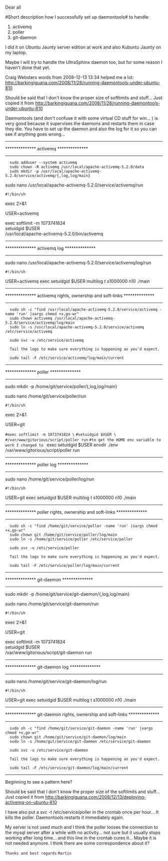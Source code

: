 Dear all

#Short description how I successfully set up daemontools#
 to handle:

1. activemq
2. poller
3. git-daemon

I did it on Ubuntu Jaunty server edition at work and also Kubuntu Jaunty on my laptop.

Maybe I will try to handle the UltraSphinx daemon too, but for some reason I haven't done that yet.

Craig Websters words from 2008-12-13 13:34 helped me a lot:
http://barkingiguana.com/2008/11/28/running-daemontools-under-ubuntu-810
   
Should be said that I don't know the proper size of softlimits and stuff... 
Just copied it from http://barkingiguana.com/2008/11/28/running-daemontools-under-ubuntu-810

Daemontools (and don't confuse it with some virtual CD stuff for win... ) is very good 
because it supervises the daemons and restarts them in case they die. 
You have to set up the daemon and also the log for it so you can see if anything goes wrong...


**************************************
************** activemq **************
**************************************

      sudo adduser --system activemq
      sudo chown -R activemq /usr/local/apache-activemq-5.2.0/data
      sudo mkdir -p /usr/local/apache-activemq-5.2.0/service/activemq/{,log,log/main}

sudo nano /usr/local/apache-activemq-5.2.0/service/activemq/run

`#!/bin/sh` 

exec 2>&1

USER=activemq

exec softlimit -m 1073741824 \
setuidgid $USER \
/usr/local/apache-activemq-5.2.0/bin/activemq


******************************************
************** activemq log **************
******************************************

sudo nano /usr/local/apache-activemq-5.2.0/service/activemq/log/run

`#!/bin/sh`

USER=activemq
exec setuidgid $USER multilog t s1000000 n10 ./main

***********************************************************************
************** activemq rights, ownership and soft-links **************
***********************************************************************

      sudo sh -c "find /usr/local/apache-activemq-5.2.0/service/activemq -name 'run' |xargs chmod +x,go-wr"
      sudo chown activemq /usr/local/apache-activemq-5.2.0/service/activemq/log/main
      sudo ln -s /usr/local/apache-activemq-5.2.0/service/activemq /etc/service/activemq

      sudo svc -u /etc/service/activemq

      Tail the logs to make sure everything is happening as you'd expect.

      sudo tail -F /etc/service/activemq/log/main/current


************************************
************** poller **************
************************************

sudo mkdir -p /home/git/service/poller/{,log,log/main}

sudo nano    /home/git/service/poller/run

`#!/bin/sh`

exec 2>&1

USER=git

`#exec softlimit -m 1073741824 \`
`#setuidgid $USER \`
`#/var/www/gitorious/script/poller run`
`#to get the HOME env variable to work I changed to `
exec setuidgid $USER envdir ./env /var/www/gitorious/script/poller run


****************************************
************** poller log **************
****************************************

sudo nano      /home/git/service/poller/log/run

`#!/bin/sh`

USER=git
exec setuidgid $USER multilog t s1000000 n10 ./main


*********************************************************************
************** poller rights, ownership and soft-links **************
*********************************************************************


      sudo sh -c "find /home/git/service/poller -name 'run' |xargs chmod +x,go-wr"
      sudo chown git /home/git/service/poller/log/main
      sudo ln -s /home/git/service/poller /etc/service/poller

      sudo svc -u /etc/service/poller

      Tail the logs to make sure everything is happening as you'd expect.

      sudo tail -F /etc/service/poller/log/main/current


****************************************
************** git-daemon **************
****************************************

sudo mkdir -p /home/git/service/git-daemon/{,log,log/main}

sudo nano    /home/git/service/git-daemon/run

`#!/bin/sh`

exec 2>&1

USER=git

exec softlimit -m 1073741824 \
setuidgid $USER \
/var/www/gitorious/script/git-daemon run


********************************************
************** git-daemon log **************
********************************************

sudo nano      /home/git/service/git-daemon/log/run

`#!/bin/sh`

USER=git
exec setuidgid $USER multilog t s1000000 n10 ./main

*************************************************************************
************** git-daemon rights, ownership and soft-links **************
*************************************************************************

      sudo sh -c "find /home/git/service/git-daemon -name 'run' |xargs chmod +x,go-wr"
      sudo chown git /home/git/service/git-daemon/log/main
      sudo ln -s /home/git/service/git-daemon /etc/service/git-daemon

      sudo svc -u /etc/service/git-daemon

      Tail the logs to make sure everything is happening as you'd expect.

      sudo tail -F /etc/service/git-daemon/log/main/current
***************************************************************
Beginning to see a pattern here? 

Should be said that I don't know the proper size of the softlimits and stuff... 
Just copied it from http://barkingiguana.com/2008/12/13/deploying-activemq-on-ubuntu-810


I have also put a 
svc -t /etc/service/poller
in the crontab once per hour... 
It kills the poller. Daemontools restarts it immediately again.

My server is not used much and I think the poller looses the connection to the 
mysql server after a while with no activity... not sure but it usually stops working 
after long time... and this line in the crontab cures it... 
Maybe it is not needed anymore. I think there are some correspondence about it?
 
`Thanks and best regards`
`Martin`

